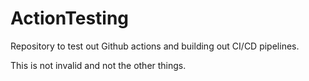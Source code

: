 # ActionTesting
Repository to test out Github actions and building out CI/CD pipelines.

This is not invalid and not the other things.